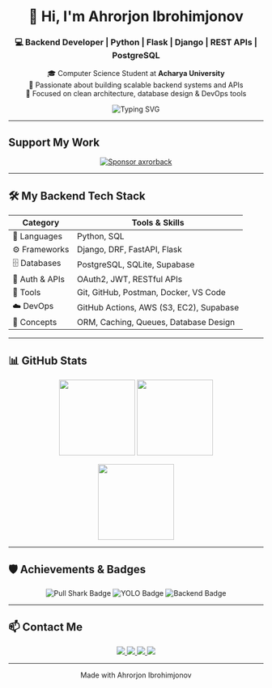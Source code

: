 <h1 align="center">👋 Hi, I'm Ahrorjon Ibrohimjonov</h1>
<h3 align="center">💻 Backend Developer | Python | Flask | Django | REST APIs | PostgreSQL</h3>
<p align="center">
  🎓 Computer Science Student at <strong>Acharya University</strong> <br/>
  🧠 Passionate about building scalable backend systems and APIs <br/>
  🚀 Focused on clean architecture, database design & DevOps tools
</p>
<p align="center">
  
  <img src="https://readme-typing-svg.herokuapp.com?font=Fira+Code&size=24&duration=3000&pause=500&center=true&vCenter=true&width=650&lines=Building+Scalable+Backends;Designing+Powerful+APIs;Flask+%7C+Django+%7C+PostgreSQL+%7C+Docker" alt="Typing SVG">
</p>

---

##  Support My Work

<p align="center">
  <a href="https://github.com/sponsors/axrorback">
    <img src="https://img.shields.io/badge/Sponsor%20me%20on%20GitHub-%23EA4AAA?style=for-the-badge&logo=githubsponsors&logoColor=white" alt="Sponsor axrorback" />
  </a>
</p>

---

## 🛠️ My Backend Tech Stack

| Category | Tools & Skills |
|-----------|----------------|
| 🧩 Languages | Python, SQL |
| ⚙️ Frameworks | Django, DRF, FastAPI, Flask |
| 🗄️ Databases | PostgreSQL, SQLite, Supabase |
| 🔐 Auth & APIs | OAuth2, JWT, RESTful APIs |
| 🧰 Tools | Git, GitHub, Postman, Docker, VS Code |
| ☁️ DevOps | GitHub Actions, AWS (S3, EC2), Supabase |
| 🧠 Concepts | ORM, Caching, Queues, Database Design |

---




## 📊 GitHub Stats

<p align="center">
  <img src="https://github-readme-stats.vercel.app/api?username=axrorback&show_icons=true&theme=radical&count_private=true&hide_title=true&hide_border=false&icon_color=ff69b4" height="150" />
  <img src="https://github-readme-stats.vercel.app/api/top-langs/?username=axrorback&layout=compact&theme=radical&langs_count=8&hide_title=true&hide_border=false" height="150" />
</p>

<p align="center">
  <img src="https://github-readme-streak-stats.herokuapp.com/?user=axrorback&theme=radical&hide_border=false" height="150" />
</p>

---

## 🛡️ Achievements & Badges

<p align="center">
  <img src="https://img.shields.io/badge/Pull%20Shark-Achieved-blue?style=for-the-badge" alt="Pull Shark Badge" />
  <img src="https://img.shields.io/badge/YOLO-Achieved-brightgreen?style=for-the-badge" alt="YOLO Badge" />
  <img src="https://img.shields.io/badge/Backend%20Focused-100%25-orange?style=for-the-badge" alt="Backend Badge" />
</p>

---

## 📫 Contact Me



<p align="center">
  <a href="https://axrorback.uz">
    <img src="https://img.shields.io/badge/Portfolio-Visit-gradient?style=for-the-badge&logo=githubpages&logoColor=fff&colorA=ff7f50&colorB=ff69b4" />
  </a>
  
  <a href="mailto:axrorback@gmail.com">
    <img src="https://img.shields.io/badge/Email-Contact-gradient?style=for-the-badge&logo=gmail&logoColor=fff&colorA=1abc9c&colorB=16a085" />
  </a>
  
  <a href="https://t.me/axrorback">
    <img src="https://img.shields.io/badge/Telegram-@axrorback-gradient?style=for-the-badge&logo=telegram&logoColor=fff&colorA=3498db&colorB=9b59b6" />
  </a>
  
  <a href="https://www.linkedin.com/in/axrorback/">
    <img src="https://img.shields.io/badge/LinkedIn-axrorback-gradient?style=for-the-badge&logo=linkedin&logoColor=fff&colorA=0077B5&colorB=00bfff" />
  </a>
</p>

---

<p align="center">
  Made with  Ahrorjon Ibrohimjonov
</p>
